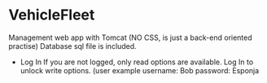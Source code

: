 # VehicleFleet

Management web app with Tomcat (NO CSS, is just a back-end oriented practise)
Database sql file is included.

- Log In
  If you are not logged, only read options are available. Log In to unlock write options.
  (user example username: Bob password: Esponja
  
  
